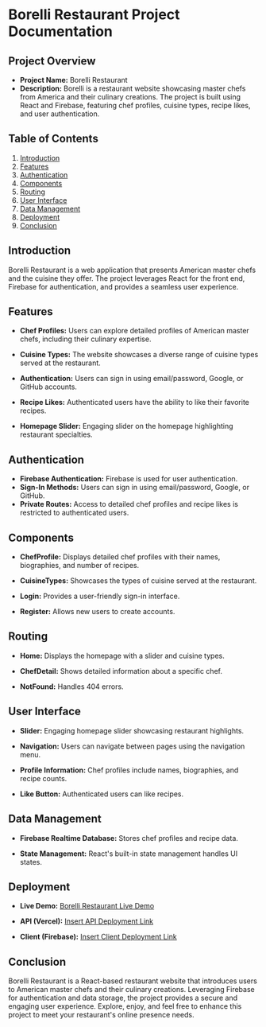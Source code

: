 # Borelli Restaurant Project Documentation

## Project Overview

- **Project Name:** Borelli Restaurant
- **Description:** Borelli is a restaurant website showcasing master chefs from America and their culinary creations. The project is built using React and Firebase, featuring chef profiles, cuisine types, recipe likes, and user authentication.

## Table of Contents

1. [Introduction](#introduction)
2. [Features](#features)
3. [Authentication](#authentication)
4. [Components](#components)
5. [Routing](#routing)
6. [User Interface](#user-interface)
7. [Data Management](#data-management)
8. [Deployment](#deployment)
9. [Conclusion](#conclusion)

## Introduction <a name="introduction"></a>

Borelli Restaurant is a web application that presents American master chefs and the cuisine they offer. The project leverages React for the front end, Firebase for authentication, and provides a seamless user experience.

## Features <a name="features"></a>

- **Chef Profiles:** Users can explore detailed profiles of American master chefs, including their culinary expertise.

- **Cuisine Types:** The website showcases a diverse range of cuisine types served at the restaurant.

- **Authentication:** Users can sign in using email/password, Google, or GitHub accounts.

- **Recipe Likes:** Authenticated users have the ability to like their favorite recipes.

- **Homepage Slider:** Engaging slider on the homepage highlighting restaurant specialties.

## Authentication <a name="authentication"></a>

- **Firebase Authentication:** Firebase is used for user authentication.
- **Sign-In Methods:** Users can sign in using email/password, Google, or GitHub.
- **Private Routes:** Access to detailed chef profiles and recipe likes is restricted to authenticated users.

## Components <a name="components"></a>

- **ChefProfile:** Displays detailed chef profiles with their names, biographies, and number of recipes.

- **CuisineTypes:** Showcases the types of cuisine served at the restaurant.

- **Login:** Provides a user-friendly sign-in interface.

- **Register:** Allows new users to create accounts.

## Routing <a name="routing"></a>

- **Home:** Displays the homepage with a slider and cuisine types.

- **ChefDetail:** Shows detailed information about a specific chef.

- **NotFound:** Handles 404 errors.

## User Interface <a name="user-interface"></a>

- **Slider:** Engaging homepage slider showcasing restaurant highlights.

- **Navigation:** Users can navigate between pages using the navigation menu.

- **Profile Information:** Chef profiles include names, biographies, and recipe counts.

- **Like Button:** Authenticated users can like recipes.

## Data Management <a name="data-management"></a>

- **Firebase Realtime Database:** Stores chef profiles and recipe data.

- **State Management:** React's built-in state management handles UI states.

## Deployment <a name="deployment"></a>

- **Live Demo:** [Borelli Restaurant Live Demo](https://borcelli-8b62f.web.app/)

- **API (Vercel):** [Insert API Deployment Link](insert_api_deployment_link_here)

- **Client (Firebase):** [Insert Client Deployment Link](insert_client_deployment_link_here)

## Conclusion <a name="conclusion"></a>

Borelli Restaurant is a React-based restaurant website that introduces users to American master chefs and their culinary creations. Leveraging Firebase for authentication and data storage, the project provides a secure and engaging user experience. Explore, enjoy, and feel free to enhance this project to meet your restaurant's online presence needs.

 
 
